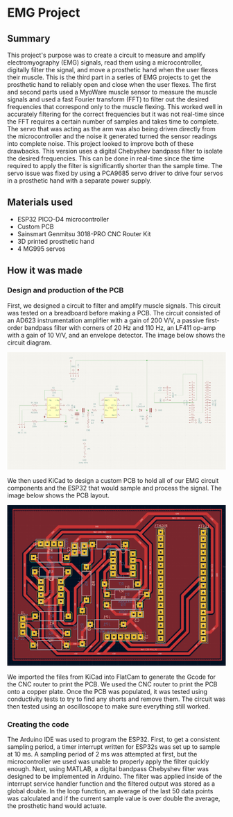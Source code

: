 # EMG Project

## Summary

This project's purpose was to create a circuit to measure and amplify electromyography (EMG) signals, read them using a microcontroller, digitally filter the signal, and move a prosthetic hand when the user flexes their muscle. This is the third part in a series of EMG projects to get the prosthetic hand to reliably open and close when the user flexes. The first and second parts used a MyoWare muscle sensor to measure the muscle signals and used a fast Fourier transform (FFT) to filter out the desired frequencies that correspond only to the muscle flexing. This worked well in accurately filtering for the correct frequencies but it was not real-time since the FFT requires a certain number of samples and takes time to complete. The servo that was acting as the arm was also being driven directly from the microcontroller and the noise it generated turned the sensor readings into complete noise. This project looked to improve both of these drawbacks. This version uses a digital Chebyshev bandpass filter to isolate the desired frequencies. This can be done in real-time since the time required to apply the filter is significantly shorter than the sample time. The servo issue was fixed by using a PCA9685 servo driver to drive four servos in a prosthetic hand with a separate power supply.

## Materials used

- ESP32 PICO-D4 microcontroller
- Custom PCB
- Sainsmart Genmitsu 3018-PRO CNC Router Kit
- 3D printed prosthetic hand
- 4 MG995 servos

## How it was made

### Design and production of the PCB

First, we designed a circuit to filter and amplify muscle signals. This circuit was tested on a breadboard before making a PCB. The circuit consisted of an AD623 instrumentation amplifier with a gain of 200 V/V, a passive first-order bandpass filter with corners of 20 Hz and 110 Hz, an LF411 op-amp with a gain of 10 V/V, and an envelope detector. The image below shows the circuit diagram.

![Circuit Diagram](EMG_circuit_diagram.png)

We then used KiCad to design a custom PCB to hold all of our EMG circuit components and the ESP32 that would sample and process the signal. The image below shows the PCB layout.

![PCB](EMG_PCB.png)

We imported the files from KiCad into FlatCam to generate the Gcode for the CNC router to print the PCB. We used the CNC router to print the PCB onto a copper plate. Once the PCB was populated, it was tested using conductivity tests to try to find any shorts and remove them. The circuit was then tested using an oscilloscope to make sure everything still worked.

### Creating the code

The Arduino IDE was used to program the ESP32. First, to get a consistent sampling period, a timer interrupt written for ESP32s was set up to sample at 10 ms. A sampling period of 2 ms was attempted at first, but the microcontroller we used was unable to properly apply the filter quickly enough. Next, using MATLAB, a digital bandpass Chebyshev filter was designed to be implemented in Arduino. The filter was applied inside of the interrupt service handler function and the filtered output was stored as a global double. In the loop function, an average of the last 50 data points was calculated and if the current sample value is over double the average, the prosthetic hand would actuate. 
